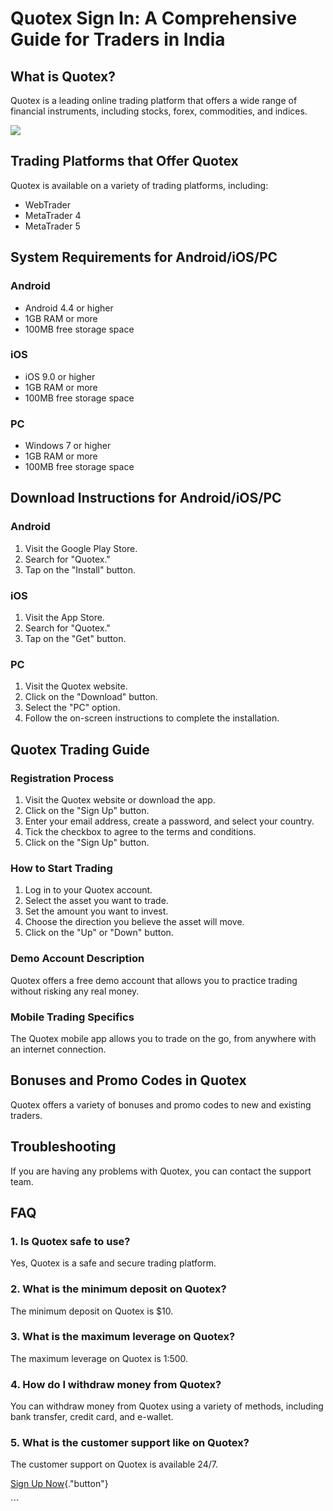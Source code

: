 # Quotex Sign In: A Comprehensive Guide for Traders in India

## What is Quotex?

Quotex is a leading online trading platform that offers a wide range of
financial instruments, including stocks, forex, commodities, and
indices.

[![](https://static.quotex.io/files/3_en/300_250.jpg)](https://traff.sbs/brokerqxlid)

## Trading Platforms that Offer Quotex

Quotex is available on a variety of trading platforms, including:

-   WebTrader
-   MetaTrader 4
-   MetaTrader 5

## System Requirements for Android/iOS/PC

### Android

-   Android 4.4 or higher
-   1GB RAM or more
-   100MB free storage space

### iOS

-   iOS 9.0 or higher
-   1GB RAM or more
-   100MB free storage space

### PC

-   Windows 7 or higher
-   1GB RAM or more
-   100MB free storage space

## Download Instructions for Android/iOS/PC

### Android

1.  Visit the Google Play Store.
2.  Search for "Quotex."
3.  Tap on the "Install" button.

### iOS

1.  Visit the App Store.
2.  Search for "Quotex."
3.  Tap on the "Get" button.

### PC

1.  Visit the Quotex website.
2.  Click on the "Download" button.
3.  Select the "PC" option.
4.  Follow the on-screen instructions to complete the installation.

## Quotex Trading Guide

### Registration Process

1.  Visit the Quotex website or download the app.
2.  Click on the "Sign Up" button.
3.  Enter your email address, create a password, and select your
    country.
4.  Tick the checkbox to agree to the terms and conditions.
5.  Click on the "Sign Up" button.

### How to Start Trading

1.  Log in to your Quotex account.
2.  Select the asset you want to trade.
3.  Set the amount you want to invest.
4.  Choose the direction you believe the asset will move.
5.  Click on the "Up" or "Down" button.

### Demo Account Description

Quotex offers a free demo account that allows you to practice trading
without risking any real money.

### Mobile Trading Specifics

The Quotex mobile app allows you to trade on the go, from anywhere with
an internet connection.

## Bonuses and Promo Codes in Quotex

Quotex offers a variety of bonuses and promo codes to new and existing
traders.

## Troubleshooting

If you are having any problems with Quotex, you can contact the support
team.

## FAQ

### 1. Is Quotex safe to use?

Yes, Quotex is a safe and secure trading platform.

### 2. What is the minimum deposit on Quotex?

The minimum deposit on Quotex is \$10.

### 3. What is the maximum leverage on Quotex?

The maximum leverage on Quotex is 1:500.

### 4. How do I withdraw money from Quotex?

You can withdraw money from Quotex using a variety of methods, including
bank transfer, credit card, and e-wallet.

### 5. What is the customer support like on Quotex?

The customer support on Quotex is available 24/7.

[Sign Up Now](\%22https://traff.sbs/brokerqxsignup\%22){."button"}

\`\`\`

